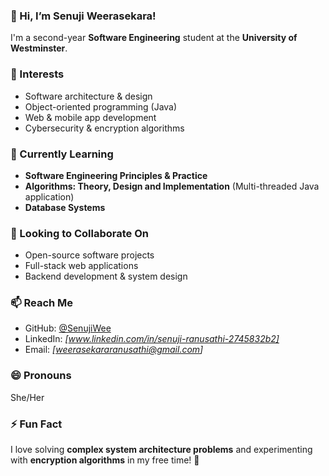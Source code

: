 ### 👋 Hi, I’m Senuji Weerasekara!  
I'm a second-year **Software Engineering** student at the **University of Westminster**.  

### 👀 Interests  
- Software architecture & design  
- Object-oriented programming (Java)  
- Web & mobile app development  
- Cybersecurity & encryption algorithms  

### 🌱 Currently Learning  
- **Software Engineering Principles & Practice**  
- **Algorithms: Theory, Design and Implementation** (Multi-threaded Java application)  
- **Database Systems**  

### 💞️ Looking to Collaborate On  
- Open-source software projects  
- Full-stack web applications  
- Backend development & system design  

### 📫 Reach Me  
- GitHub: [@SenujiWee](https://github.com/SenujiWee)  
- LinkedIn: *[www.linkedin.com/in/senuji-ranusathi-2745832b2]*  
- Email: *[weerasekararanusathi@gmail.com]*  

### 😄 Pronouns  
She/Her  

### ⚡ Fun Fact  
I love solving **complex system architecture problems** and experimenting with **encryption algorithms** in my free time! 🚀  

<!---
SenujiWee/SenujiWee is a ✨ special ✨ repository because its `README.md` (this file) appears on your GitHub profile.
You can click the Preview link to take a look at your changes.
--->

